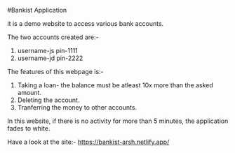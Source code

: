 #Bankist Application

it is a demo website to access various bank accounts.

The two accounts created are:-

1. username-js pin-1111
2. username-jd pin-2222

The features of this webpage is:-

1. Taking a loan- the balance must be atleast 10x more than the asked amount.
2. Deleting the account.
3. Tranferring the money to other accounts.

In this website, if there is no activity for more than 5 minutes, the application fades to white.

Have a look at the site:- https://bankist-arsh.netlify.app/

